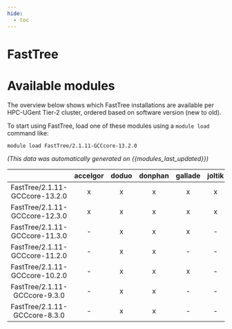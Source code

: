 ```yaml
---
hide:
  - toc
---
```


FastTree
========

# Available modules


The overview below shows which FastTree installations are available per HPC-UGent Tier-2 cluster, ordered based on software version (new to old).

To start using FastTree, load one of these modules using a `module load` command like:

```shell
module load FastTree/2.1.11-GCCcore-13.2.0
```

*(This data was automatically generated on {{modules_last_updated}})*  

| |accelgor|doduo|donphan|gallade|joltik|shinx|skitty|
| :---: | :---: | :---: | :---: | :---: | :---: | :---: | :---: |
|FastTree/2.1.11-GCCcore-13.2.0|x|x|x|x|x|x|x|
|FastTree/2.1.11-GCCcore-12.3.0|x|x|x|x|x|x|x|
|FastTree/2.1.11-GCCcore-11.3.0|-|x|x|x|-|-|-|
|FastTree/2.1.11-GCCcore-11.2.0|-|x|x|-|-|-|-|
|FastTree/2.1.11-GCCcore-10.2.0|-|x|x|x|-|-|-|
|FastTree/2.1.11-GCCcore-9.3.0|-|x|x|-|-|-|-|
|FastTree/2.1.11-GCCcore-8.3.0|-|x|x|-|-|-|-|
